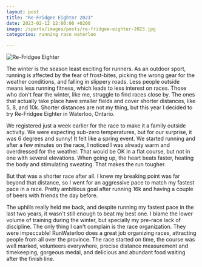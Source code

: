 ```yaml
---
layout: post
title: "Re-Fridgee Eighter 2023"
date: 2023-02-12 12:00:00 +0200
image: /sports/images/posts/re-fridgee-eighter-2023.jpg
categories: running race waterloo

---
```


![Re-Fridgee Eighter](/sports/images/posts/re-fridgee-eighter-2023.jpg)

The winter is the season least exciting for runners. As an outdoor sport, running is affected by the fear of frost-bites, picking the wrong gear for the weather conditions, and falling in slippery roads. Less people outside means less running fitness, which leads to less interest on races. Those who don't fear the winter, like me, struggle to find races close by. The ones that actually take place have smaller fields and cover shorter distances, like 5, 8, and 10k. Shorter distances are not my thing, but this year I decided to try Re-Fridgee Eighter in Waterloo, Ontario.  

<!-- more -->

We registered just a week earlier for the race to make it a family outside activity. We were expecting sub-zero temperatures, but for our surprise, it was 6 degrees and sunny! It felt like a spring event. We started running and after a few minutes on the race, I noticed I was already warm and overdressed for the weather. That would be OK in a flat course, but not in one with several elevations. When going up, the heart beats faster, heating the body and stimulating sweating. That makes the run tougher. 

But that was a shorter race after all. I knew my breaking point was far beyond that distance, so I went for an aggressive pace to match my fastest pace in a race. Pretty ambitious goal after running 16k and having a couple of beers with friends the day before.

The uphills really held me back, and despite running my fastest pace in the last two years, it wasn't still enough to beat my best one. I blame the lower volume of training during the winter, but specially my pre-race lack of discipline. The only thing I can't complain is the race organization. They were impeccable! RunWaterloo does a great job organizing races, attracting people from all over the province. The race started on time, the course was well marked, volunteers everywhere, precise distance measurement and timekeeping, gorgeous medal, and delicious and abundant food waiting after the finish line.